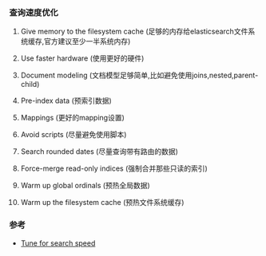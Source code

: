 ### 查询速度优化

1. Give memory to the filesystem cache (足够的内存给elasticsearch文件系统缓存,官方建议至少一半系统内存)

2. Use faster hardware (使用更好的硬件)

3. Document modeling (文档模型足够简单,比如避免使用joins,nested,parent-child)

4. Pre-index data (预索引数据)

5. Mappings (更好的mapping设置)

6. Avoid scripts (尽量避免使用脚本)

7. Search rounded dates (尽量查询带有路由的数据)

8. Force-merge read-only indices (强制合并那些只读的索引)

9. Warm up global ordinals (预热全局数据)

10. Warm up the filesystem cache (预热文件系统缓存)

### 参考

- [Tune for search speed](https://www.elastic.co/guide/en/elasticsearch/reference/current/tune-for-search-speed.html)